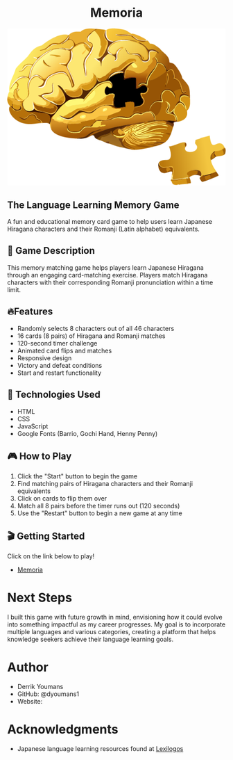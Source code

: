 # <h1 align="center">Memoria</h1> 
![Memoria logo](assets/Golden%20logo.png)
## The Language Learning Memory Game
A fun and educational memory card game to help users learn Japanese Hiragana characters and their Romanji (Latin alphabet) equivalents.

## 🧩 Game Description
This memory matching game helps players learn Japanese Hiragana through an engaging card-matching exercise. Players match Hiragana characters with their corresponding Romanji pronunciation within a time limit.

##  🔥Features
- Randomly selects 8 characters out of all 46 characters
- 16 cards (8 pairs) of Hiragana and Romanji matches
- 120-second timer challenge
- Animated card flips and matches
- Responsive design
- Victory and defeat conditions
- Start and restart functionality

## 💾 Technologies Used
- HTML
- CSS
- JavaScript
- Google Fonts (Barrio, Gochi Hand, Henny Penny)

## 🎮 How to Play
1. Click the "Start" button to begin the game
2. Find matching pairs of Hiragana characters and their Romanji equivalents
3. Click on cards to flip them over
4. Match all 8 pairs before the timer runs out (120 seconds)
5. Use the "Restart" button to begin a new game at any time

## 🎬 Getting Started
Click on the link below to play!

- [Memoria](https://dyoumans1.github.io/memoria-learning-memory-game/)

# Next Steps
I built this game with future growth in mind, envisioning how it could evolve into something impactful as my career progresses. My goal is to incorporate multiple languages and various categories, creating a platform that helps knowledge seekers achieve their language learning goals.


# Author

- Derrik Youmans  
- GitHub: @dyoumans1  
- Website:

# Acknowledgments

- Japanese language learning resources found at [Lexilogos](https://www.lexilogos.com/keyboard/hiragana_conversion.htm)
